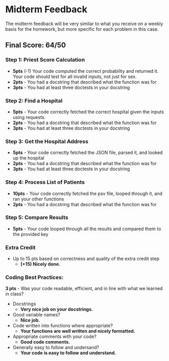 # Midterm Feedback
The midterm feedback will be very similar to what you receive on a weekly basis for the homework, but more specific for each problem in this case.

## Final Score: 64/50


### Step 1: Priest Score Calculation
* **5pts** (-1) Your code computed the correct probability and returned it. Your code should test for all invalid inputs, not just for sex.
* **2pts** - You had a docstring that described what the function was for
* **3pts** - You had at least three doctests in your docstring

### Step 2: Find a Hospital
* **5pts** - Your code correctly fetched the correct hospital given the inputs using requests.
* **2pts** - You had a docstring that described what the function was for
* **3pts** - You had at least three doctests in your docstring

### Step 3: Get the Hospital Address
* **5pts** - Your code correctly fetched the JSON file, parsed it, and looked up the hospital
* **2pts** - You had a docstring that described what the function was for
* **3pts** - You had at least three doctests in your docstring

### Step 4: Process List of Patients
* **10pts** - Your code correctly fetched the psv file, looped through it, and ran your other functions
* **2pts** - You had a docstring that described what the function was for

### Step 5: Compare Results
* **5pts** - Your code looped through all the results and compared them to the provided key

### Extra Credit
* Up to 15 pts based on correctness and quality of the extra credit step
  * **(+15) Nicely done.** 

### Coding Best Practices:
**3 pts** - Was your code readable, efficient, and in line with what we learned in class?
* Docstrings
  * **Very nice job on your docstrings.** 
* Good variable names?
  * **Nice job.** 
* Code written into functions where appropriate?
  * **Your functions are well written and nicely formatted.** 
* Appropriate comments with your code?
  * **Good code comments.** 
* Generally easy to follow and undersand?
  * **Your code is easy to follow and understand.** 
